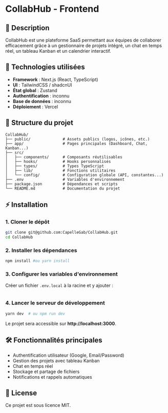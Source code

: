 # CollabHub - Frontend

## 📌 Description

CollabHub est une plateforme SaaS permettant aux équipes de collaborer efficacement grâce à un gestionnaire de projets intégré, un chat en temps réel, un tableau Kanban et un calendrier interactif.

## 🚀 Technologies utilisées

- **Framework** : Next.js (React, TypeScript)
- **UI** : TailwindCSS / shadcnUI
- **État global** : Zustand
- **Authentification** : inconnu
- **Base de données** : inconnu
- **Déploiement** : Vercel

## 📂 Structure du projet

```
CollabHub/
├── public/              # Assets publics (logos, icônes, etc.)
├── app/                 # Pages principales (Dashboard, Chat, Kanban...)
├── src/
│   ├── components/      # Composants réutilisables
│   ├── hooks/           # Hooks personnalisés
│   ├── types/           # Types TypeScript
│   ├── lib/             # Fonctions utilitaires
│   └── config/          # Configuration globale (API, constantes...)
├── .env                 # Variables d'environnement
├── package.json         # Dépendances et scripts
└── README.md            # Documentation du projet
```

## ⚡ Installation

### 1. Cloner le dépôt

```sh
git clone git@github.com:CapelleGab/CollabHub.git
cd CollabHub
```

### 2. Installer les dépendances

```sh
npm install #ou yarn install
```

### 3. Configurer les variables d'environnement

Créer un fichier `.env.local` à la racine et y ajouter :

```env

```

### 4. Lancer le serveur de développement

```sh
yarn dev  # ou npm run dev
```

Le projet sera accessible sur **http://localhost:3000**.

## 🛠️ Fonctionnalités principales

- Authentification utilisateur (Google, Email/Password)
- Gestion des projets avec tableau Kanban
- Chat en temps réel
- Stockage et partage de fichiers
- Notifications et rappels automatiques

## 📜 License

Ce projet est sous licence MIT.
